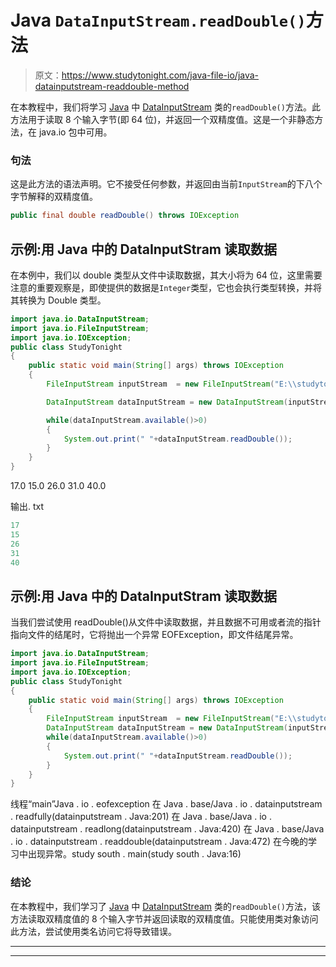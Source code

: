 # Java `DataInputStream.readDouble()`方法

> 原文：<https://www.studytonight.com/java-file-io/java-datainputstream-readdouble-method>

在本教程中，我们将学习 [Java](https://www.studytonight.com/java/) 中 [DataInputStream](https://www.studytonight.com/java-file-io/java-datainputstream-class) 类的`readDouble()`方法。此方法用于读取 8 个输入字节(即 64 位)，并返回一个双精度值。这是一个非静态方法，在 java.io 包中可用。

### 句法

这是此方法的语法声明。它不接受任何参数，并返回由当前`InputStream`的下八个字节解释的双精度值。

```java
public final double readDouble() throws IOException
```

## 示例:用 Java 中的 DataInputStram 读取数据

在本例中，我们以 double 类型从文件中读取数据，其大小将为 64 位，这里需要注意的重要观察是，即使提供的数据是`Integer`类型，它也会执行类型转换，并将其转换为 Double 类型。

```java
import java.io.DataInputStream;
import java.io.FileInputStream;
import java.io.IOException;
public class StudyTonight 
{
	public static void main(String[] args) throws IOException 
	{ 
		FileInputStream inputStream  = new FileInputStream("E:\\studytonight\\output.txt"); 

		DataInputStream dataInputStream = new DataInputStream(inputStream); 

		while(dataInputStream.available()>0)
		{	           
            System.out.print(" "+dataInputStream.readDouble());  
        }  
	}  
}
```

17.0
15.0
26.0
31.0
40.0

输出. txt

```java
17
15
26
31
40
```

## 示例:用 Java 中的 DataInputStram 读取数据

当我们尝试使用 readDouble()从文件中读取数据，并且数据不可用或者流的指针指向文件的结尾时，它将抛出一个异常 EOFException，即文件结尾异常。

```java
import java.io.DataInputStream;
import java.io.FileInputStream;
import java.io.IOException;
public class StudyTonight 
{
	public static void main(String[] args) throws IOException 
	{ 
		FileInputStream inputStream  = new FileInputStream("E:\\studytonight\\file.txt"); 
		DataInputStream dataInputStream = new DataInputStream(inputStream); 
		while(dataInputStream.available()>0)
		{	           
            System.out.print(" "+dataInputStream.readDouble());  
        }  
	}  
}
```

线程“main”Java . io . eofexception
在 Java . base/Java . io . datainputstream . readfully(datainputstream . Java:201)
在 Java . base/Java . io . datainputstream . readlong(datainputstream . Java:420)
在 Java . base/Java . io . datainputstream . readdouble(datainputstream . Java:472)
在今晚的学习中出现异常。study south . main(study south . Java:16)

### 结论

在本教程中，我们学习了 [Java](https://www.studytonight.com/java/) 中 [DataInputStream](https://www.studytonight.com/java-file-io/java-datainputstream-class) 类的`readDouble()`方法，该方法读取双精度值的 8 个输入字节并返回读取的双精度值。只能使用类对象访问此方法，尝试使用类名访问它将导致错误。

* * *

* * *